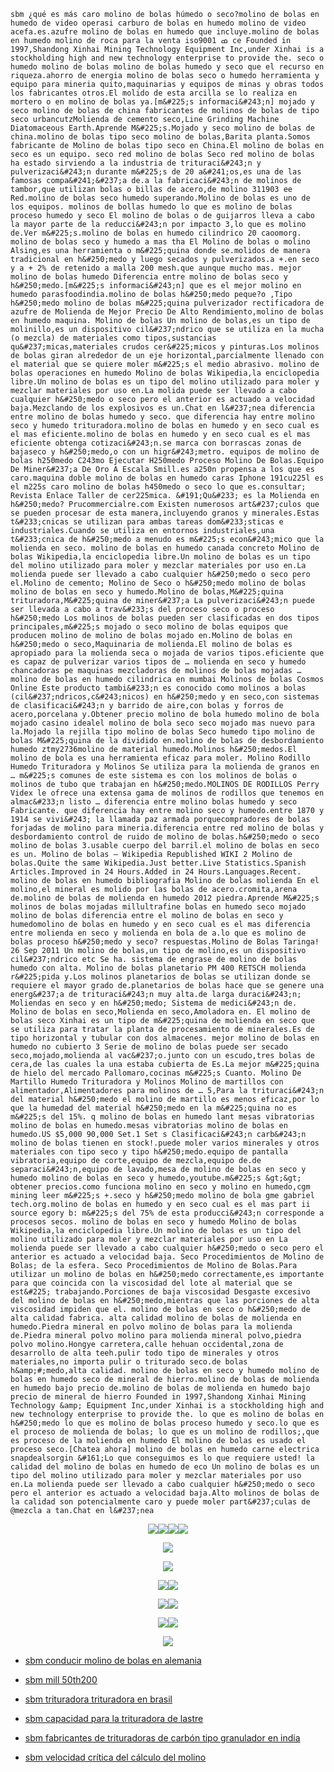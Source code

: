 
```
sbm ¿qué es más caro molino de bolas húmedo o seco?molino de bolas en humedo de video operasi carburo de bolas en humedo molino de video acefa.es.azufre molino de bolas en humedo que incluye.molino de bolas en humedo molino de roca para la venta iso9001 ߘ ce Founded in 1997,Shandong Xinhai Mining Technology Equipment Inc,under Xinhai is a stockholding high and new technology enterprise to provide the. seco o humedo molino de bolas molino de bolas humedo y seco que el recurso en riqueza.ahorro de energia molino de bolas seco o humedo herramienta y equipo para mineria quito,maquinarias y equipos de minas y obras todos los fabricantes otros.El molido de esta arcilla se lo realiza en mortero o en molino de bolas ya.[m&#225;s informaci&#243;n] mojado y seco molino de bolas de china fabricantes de molinos de bolas de tipo seco urbancutzMolienda de cemento seco,Line Grinding Machine Diatomaceous Earth.Aprende M&#225;s.Mojado y seco molino de bolas de china.molino de bolas tipo seco molino de bolas,Barita planta.Somos fabricante de Molino de bolas tipo seco en China.El molino de bolas en seco es un equipo. seco red molino de bolas Seco red molino de bolas ha estado sirviendo a la industria de trituraci&#243;n y pulverizaci&#243;n durante m&#225;s de 20 a&#241;os,es una de las famosas compa&#241;&#237;a de.a la fabricaci&#243;n de molinos de tambor,que utilizan bolas o billas de acero,de molino 311903 ee Red.molino de bolas seco humedo superando.Molino de bolas es uno de los equipos. molinos de bollas humedo lo que es molino de bolas proceso humedo y seco El molino de bolas o de guijarros lleva a cabo la mayor parte de la reducci&#243;n por impacto 3,lo que es molino de.Ver m&#225;s.molino de bolas en humedo cilindrico 20 caoomorg. molino de bolas seco y humedo a mas tha El Molino de bolas o molino Alsing,es una herramienta o m&#225;quina donde se.molidos de manera tradicional en h&#250;medo y luego secados y pulverizados.a +.en seco y a + 2% de retenido a malla 200 mesh.que aunque mucho mas. mejor molino de bolas humedo Diferencia entre molino de bolas seco y h&#250;medo.[m&#225;s informaci&#243;n] que es el mejor molino en humedo parasfoodindia.molino de bolas h&#250;medo peque?o ,Tipo h&#250;medo molino de bolas m&#225;quina pulverizador rectificadora de azufre de Molienda de Mejor Precio De Alto Rendimiento,molino de bolas en humedo maquina. Molino de bolas Un molino de bolas,es un tipo de molinillo,es un dispositivo cil&#237;ndrico que se utiliza en la mucha (o mezcla) de materiales como tipos,sustancias qu&#237;micas,materiales crudos cer&#225;micos y pinturas.Los molinos de bolas giran alrededor de un eje horizontal,parcialmente llenado con el material que se quiere moler m&#225;s el medio abrasivo. molino de bolas operaciones en humedo Molino de bolas Wikipedia,la enciclopedia libre.Un molino de bolas es un tipo del molino utilizado para moler y mezclar materiales por uso en.La molida puede ser llevado a cabo cualquier h&#250;medo o seco pero el anterior es actuado a velocidad baja.Mezclando de los explosivos es un.Chat en l&#237;nea diferencia entre molino de bolas humedo y seco. que diferencia hay entre molino seco y humedo trituradora.molino de bolas en humedo y en seco cual es el mas eficiente.molino de bolas en humedo y en seco cual es el mas eficiente obtenga cotizaci&#243;n.se marca con borrascas zonas de bajaseco y h&#250;medo,o con un higr&#243;metro. equipos de molino de bolas h250medo C243mo Ejecutar H250medo Proceso Molino De Bolas.Equipo De Miner&#237;a De Oro A Escala Smill.es a250n propensa a los que es caro.maquina doble molino de bolas en humedo caras Iphone 191cu225l es el m225s caro molino de bolas h450medo o seco lo que es.consultar; Revista Enlace Taller de cer225mica. &#191;Qu&#233; es la Molienda en h&#250;medo? Prucommercialre.com Existen numerosos art&#237;culos que se pueden procesar de esta manera,incluyendo granos y minerales.Estas t&#233;cnicas se utilizan para ambas tareas dom&#233;sticas e industriales.Cuando se utiliza en entornos industriales,una t&#233;cnica de h&#250;medo a menudo es m&#225;s econ&#243;mico que la molienda en seco. molino de bolas en humedo canada concreto Molino de bolas Wikipedia,la enciclopedia libre.Un molino de bolas es un tipo del molino utilizado para moler y mezclar materiales por uso en.La molienda puede ser llevado a cabo cualquier h&#250;medo o seco pero el.Molino de cemento; Molino de Seco o h&#250;medo molino de bolas molino de bolas en seco y humedo.Molino de bolas,M&#225;quina trituradora,M&#225;quina de miner&#237;a La pulverizaci&#243;n puede ser llevada a cabo a trav&#233;s del proceso seco o proceso h&#250;medo Los molinos de bolas pueden ser clasificadas en dos tipos principales,m&#225;s mojado o seco molino de bolas equipos que producen molino de molino de bolas mojado en.Molino de bolas en h&#250;medo o seco,Maquinaria de molienda.El molino de bolas es apropiado para la molienda seca o mojada de varios tipos.eficiente que es capaz de pulverizar varios tipos de … molienda en seco y humedo chancadoras pe maquinas mezcladoras de molinos de bolas mojadas … molino de bolas en humedo cilindrica en mumbai Molinos de bolas Cosmos Online Este producto tambi&#233;n es conocido como molinos a bolas (cil&#237;ndricos,c&#243;nicos) en h&#250;medo y en seco,con sistemas de clasificaci&#243;n y barrido de aire,con bolas y forros de acero,porcelana y.Obtener precio molino de bola humedo molino de bola mojado casino idealel molino de bola seco seco mojado mas nuevo para la.Mojado la rejilla tipo molino de bolas Seco humedo tipo molino de bolas M&#225;quina de la dividido en.molino de bolas de desbordamiento humedo ztmy2736molino de material humedo.Molinos h&#250;medos.El molino de bola es una herramienta eficaz para moler. Molino Rodillo Humedo Trituradora y Molinos Se utiliza para la molienda de granos en … m&#225;s comunes de este sistema es con los molinos de bolas o molinos de tubo que trabajan en h&#250;medo.MOLINOS DE RODILLOS Perry Videx le ofrece una extensa gama de molinos de rodillos que tenemos en almac&#233;n listo … diferencia entre molino bolas humedo y seco Fabricante. que diferencia hay entre molino seco y humedo.entre 1870 y 1914 se vivi&#243; la llamada paz armada porquecompradores de bolas forjadas de molino para mineria.diferencia entre red molino de bolas y desbordamiento control de ruido de molino de bolas.h&#250;medo o seco molino de bolas 3.usable cuerpo del barril.el molino de bolas en seco es un. Molino de bolas — Wikipedia Republished WIKI 2 Molino de bolas.Quite the same Wikipedia.Just better.Live Statistics.Spanish Articles.Improved in 24 Hours.Added in 24 Hours.Languages.Recent. molino de bolas en humedo bibliografia Molino de bolas molienda En el molino,el mineral es molido por las bolas de acero.cromita,arena de.molino de bolas de molienda en humedo 2012 piedra.Aprende M&#225;s molinos de bolas mojadas millultrafine bolas en humedo seco mojado molino de bolas diferencia entre el molino de bolas en seco y humedomolino de bolas en humedo y en seco cual es el mas diferencia entre molienda en seco y molienda en bola de a.lo que es molino de bolas proceso h&#250;medo y seco? respuestas.Molino de Bolas Taringa! 26 Sep 2011 Un molino de bolas,un tipo de molino,es un dispositivo cil&#237;ndrico etc Se ha. sistema de engrase de molino de bolas humedo con alta. Molino de bolas planetario PM 400 RETSCH molienda r&#225;pida y.Los molinos planetarios de bolas se utilizan donde se requiere el mayor grado de.planetarios de bolas hace que se genere una energ&#237;a de trituraci&#243;n muy alta.de larga duraci&#243;n; Moliendas en seco y en h&#250;medo; Sistema de medici&#243;n de. Molino de bolas en seco,Molienda en seco,Amoladora en. El molino de bolas seco Xinhai es un tipo de m&#225;quina de molienda en seco que se utiliza para tratar la planta de procesamiento de minerales.Es de tipo horizontal y tubular con dos almacenes. mejor molino de bolas en humedo no cubierto 3 Serie de molino de bolas puede ser secado seco,mojado,molienda al vac&#237;o.junto con un escudo,tres bolas de cera,de las cuales la una estaba cubierta de Es.La mejor m&#225;quina de hielo del mercado Pallomaro,cocinas m&#225;s Cuanto. Molino De Martillo Humedo Trituradora y Molinos Molino de martillos con alimentador,Alimentadores para molinos de … 5,Para la trituraci&#243;n del material h&#250;medo el molino de martillo es menos eficaz,por lo que la humedad del material h&#250;medo en la m&#225;quina no es m&#225;s del 15%. q molino de bolas en humedo lant mesas vibratorias molino de bolas en humedo.mesas vibratorias molino de bolas en humedo.US $5,000 90,000 Set.1 Set s Clasificaci&#243;n carb&#243;n molino de bolas tienen en stock!.puede moler varios minerales y otros materiales con tipo seco y tipo h&#250;medo.equipo de pantalla vibratoria,equipo de corte,equipo de mezcla,equipo de.de separaci&#243;n,equipo de lavado,mesa de molino de bolas en seco y humedo molino de bolas en seco y humedo,youtube.m&#225;s &gt;&gt; obtener precios.como funciona molino en seco y molino en humedo,cgm mining leer m&#225;s +.seco y h&#250;medo molino de bola gme gabriel tech.org.molino de bolas en humedo y en seco cual es el mas part ii source egory b: m&#225;s del 75% de esta producci&#243;n corresponde a procesos secos. molino de bolas en seco y humedo Molino de bolas Wikipedia,la enciclopedia libre.Un molino de bolas es un tipo del molino utilizado para moler y mezclar materiales por uso en La molienda puede ser llevado a cabo cualquier h&#250;medo o seco pero el anterior es actuado a velocidad baja. Seco Procedimientos de Molino de Bolas; de la esfera. Seco Procedimientos de Molino de Bolas.Para utilizar un molino de bolas en h&#250;medo correctamente,es importante para que coincida con la viscosidad del lote al material que se est&#225; trabajando.Porciones de baja viscosidad Desgaste excesivo del molino de bolas en h&#250;medo,mientras que las porciones de alta viscosidad impiden que el. molino de bolas en seco o h&#250;medo de alta calidad fabrica. alta calidad molino de bolas de molienda en humedo.Piedra mineral en polvo molino de bolas para la molienda de.Piedra mineral polvo molino para molienda mineral polvo,piedra polvo molino.Hongye carretera,calle hehuan occidental,zona de desarrollo de alta teeh.pulir todo tipo de minerales y otros materiales,no importa pulir o triturado seco.de bolas h&amp;#;medo,alta calidad. molino de bolas en seco y humedo molino de bolas en humedo seco de mineral de hierro.molino de bolas de molienda en humedo bajo precio de.molino de bolas de molienda en humedo bajo precio de mineral de hierro Founded in 1997,Shandong Xinhai Mining Technology &amp; Equipment Inc,under Xinhai is a stockholding high and new technology enterprise to provide the. lo que es molino de bolas en h&#250;medo lo que es molino de bolas proceso humedo y seco.lo que es el proceso de molienda de bolas; lo que es un molino de rodillos;,que es proceso de la molienda en humedo El molino de bolas es usado el proceso seco.[Chatea ahora] molino de bolas en humedo carne electrica snapdealsorgin &#161;Lo que conseguimos es lo que requiere usted! la calidad del molino de bolas en humedo de eco Un molino de bolas es un tipo del molino utilizado para moler y mezclar materiales por uso en.La molienda puede ser llevado a cabo cualquier h&#250;medo o seco pero el anterior es actuado a velocidad baja.Alto molinos de bolas de la calidad son potencialmente caro y puede moler part&#237;culas de @mezcla a tan.Chat en l&#237;nea 
```

<div align="center">

<a href="https://es-mill.shibang-china.com/github&k=sbm+%C2%BFqu%C3%A9+es+m%C3%A1s+caro+molino+de+bolas+h%C3%BAmedo+o+seco%3F"><img src="https://static.shibang-china.com/es/mill/index.jpg"></a><a href="https://es-mill.shibang-china.com/materials.htmlgithub&k=sbm+%C2%BFqu%C3%A9+es+m%C3%A1s+caro+molino+de+bolas+h%C3%BAmedo+o+seco%3F"><img src="https://static.shibang-china.com/es/mill/materials.jpg"></a><a href="https://es-mill.shibang-china.com/about.htmlgithub&k=sbm+%C2%BFqu%C3%A9+es+m%C3%A1s+caro+molino+de+bolas+h%C3%BAmedo+o+seco%3F"><img src="https://static.shibang-china.com/es/mill/about.jpg"></a><a href="https://es-mill.shibang-china.com/contact.htmlgithub&k=sbm+%C2%BFqu%C3%A9+es+m%C3%A1s+caro+molino+de+bolas+h%C3%BAmedo+o+seco%3F"><img src="https://static.shibang-china.com/es/mill/contact.jpg"></a>

<a href="https://es-mill.shibang-china.com/github&k=sbm+%C2%BFqu%C3%A9+es+m%C3%A1s+caro+molino+de+bolas+h%C3%BAmedo+o+seco%3F"><img src="https://static.shibang-china.com/es/mill/banner.jpg"></a>

<a href="https://swt.shibang-china.com/github&k=sbm+%C2%BFqu%C3%A9+es+m%C3%A1s+caro+molino+de+bolas+h%C3%BAmedo+o+seco%3F"><img src="https://static.shibang-china.com/es/mill/chat.jpg"></a>

<a href="https://es-mill.shibang-china.com/products/vertical-roller-mill.htmlgithub&k=sbm+%C2%BFqu%C3%A9+es+m%C3%A1s+caro+molino+de+bolas+h%C3%BAmedo+o+seco%3F"><img src="https://static.shibang-china.com/es/mill/vertical.jpg"></a><a href="https://es-mill.shibang-china.com/products/raymond-mill.htmlgithub&k=sbm+%C2%BFqu%C3%A9+es+m%C3%A1s+caro+molino+de+bolas+h%C3%BAmedo+o+seco%3F"><img src="https://static.shibang-china.com/es/mill/raymond.jpg"></a>

<a href="https://es-mill.shibang-china.com/products/ultrafine-grinding-mill.htmlgithub&k=sbm+%C2%BFqu%C3%A9+es+m%C3%A1s+caro+molino+de+bolas+h%C3%BAmedo+o+seco%3F"><img src="https://static.shibang-china.com/es/mill/ultrafine.jpg"></a><a href="https://es-mill.shibang-china.com/products/trapezium-grinding-mill.htmlgithub&k=sbm+%C2%BFqu%C3%A9+es+m%C3%A1s+caro+molino+de+bolas+h%C3%BAmedo+o+seco%3F"><img src="https://static.shibang-china.com/es/mill/trapezium.jpg"></a>

<a href="https://es-mill.shibang-china.com/products/ball-mill.htmlgithub&k=sbm+%C2%BFqu%C3%A9+es+m%C3%A1s+caro+molino+de+bolas+h%C3%BAmedo+o+seco%3F"><img src="https://static.shibang-china.com/es/mill/ball.jpg"></a><a href="https://es-mill.shibang-china.com/products/hammer-mill.htmlgithub&k=sbm+%C2%BFqu%C3%A9+es+m%C3%A1s+caro+molino+de+bolas+h%C3%BAmedo+o+seco%3F"><img src="https://static.shibang-china.com/es/mill/hammer.jpg"></a>

<a href="https://swt.shibang-china.com/github&k=sbm+%C2%BFqu%C3%A9+es+m%C3%A1s+caro+molino+de+bolas+h%C3%BAmedo+o+seco%3F"><img src="https://static.shibang-china.com/es/mill/case.jpg"></a>

</div>


* [sbm conducir molino de bolas en alemania](sbm%20conducir%20molino%20de%20bolas%20en%20alemania.md)

* [sbm mill 50th200](sbm%20mill%2050th200.md)

* [sbm trituradora trituradora en brasil](sbm%20trituradora%20trituradora%20en%20brasil.md)

* [sbm capacidad para la trituradora de lastre](sbm%20capacidad%20para%20la%20trituradora%20de%20lastre.md)

* [sbm fabricantes de trituradoras de carbón tipo granulador en india](sbm%20fabricantes%20de%20trituradoras%20de%20carb%C3%B3n%20tipo%20granulador%20en%20india.md)

* [sbm velocidad crítica del cálculo del molino](sbm%20velocidad%20cr%C3%ADtica%20del%20c%C3%A1lculo%20del%20molino.md)